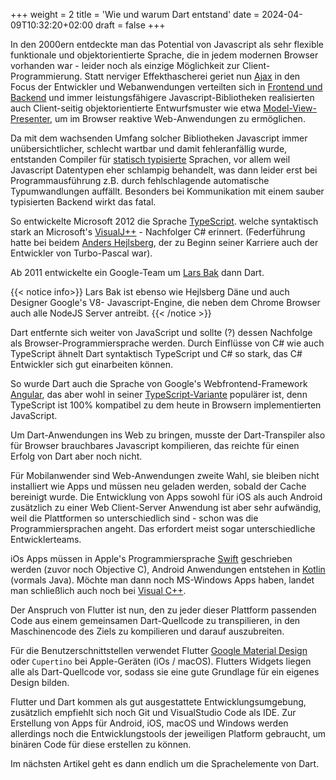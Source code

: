 +++
weight = 2
title = 'Wie und warum Dart entstand'
date = 2024-04-09T10:32:20+02:00
draft = false
+++

In den 2000ern entdeckte man das Potential von Javascript
als sehr flexible funktionale und objektorientierte Sprache,
die in jedem modernen Browser vorhanden war - leider noch als einzige
Möglichkeit zur Client-Programmierung. Statt nerviger Effekthascherei
geriet nun [Ajax](https://de.wikipedia.org/wiki/Ajax_(Programmierung))
in den Focus der Entwickler und Webanwendungen verteilten sich in
[Frontend und Backend](https://de.wikipedia.org/wiki/Frontend_und_Backend)
und immer leistungsfähigere Javascript-Bibliotheken realisierten auch
Client-seitig objektorientierte Entwurfsmuster wie etwa
[Model-View-Presenter](https://de.wikipedia.org/wiki/Model_View_Presenter),
um im Browser reaktive Web-Anwendungen zu ermöglichen.

Da mit dem wachsenden Umfang solcher Bibliotheken Javascript immer
unübersichtlicher, schlecht wartbar und damit fehleranfällig wurde,
entstanden Compiler für [statisch typisierte](https://de.wikipedia.org/wiki/Statische_Typisierung)
Sprachen, vor allem weil Javascript Datentypen eher schlampig behandelt,
was dann leider erst bei Programmausführung z.B. durch fehlschlagende
automatische Typumwandlungen auffällt. Besonders bei Kommunikation mit
einem sauber typisierten Backend wirkt das fatal.

So entwickelte Microsoft 2012 die Sprache [TypeScript](https://de.wikipedia.org/wiki/TypeScript).
welche syntaktisch stark an Microsoft's [VisualJ++](https://de.wikipedia.org/wiki/Visual_J%2B%2B) -
Nachfolger C# erinnert.
(Federführung hatte bei beidem [Anders Hejlsberg](https://de.wikipedia.org/wiki/Anders_Hejlsberg),
der zu Beginn seiner Karriere auch der Entwickler von Turbo-Pascal war).

Ab 2011 entwickelte ein Google-Team um [Lars Bak](https://de.wikipedia.org/wiki/Lars_Bak_(Informatiker))
 dann Dart.

{{< notice info>}}
Lars Bak ist ebenso wie Hejlsberg Däne und auch Designer Google's V8- Javascript-Engine,
die neben dem Chrome Browser auch alle NodeJS Server antreibt.
{{< /notice >}}

Dart entfernte sich weiter von JavaScript und sollte (?) dessen Nachfolge
als Browser-Programmiersprache werden. Durch Einflüsse von C# wie auch TypeScript ähnelt
 Dart syntaktisch TypeScript und C# so stark, das C# Entwickler sich gut einarbeiten können.

So wurde Dart auch die Sprache von Google's Webfrontend-Framework [Angular](https://angulardart.xyz/),
das aber wohl in seiner [TypeScript-Variante](https://angular.io/) populärer ist, denn TypeScript
ist 100% kompatibel zu dem heute in Browsern implementierten JavaScript.

Um Dart-Anwendungen ins Web zu bringen, musste der Dart-Transpiler also für Browser brauchbares
Javascript kompilieren, das reichte für einen Erfolg von Dart aber noch nicht.

Für Mobilanwender sind Web-Anwendungen zweite Wahl, sie bleiben nicht installiert wie Apps
und müssen neu geladen werden, sobald der Cache bereinigt wurde. Die Entwicklung von Apps sowohl
für iOS als auch Android zusätzlich zu einer Web Client-Server Anwendung ist aber sehr aufwändig,
weil die Plattformen so unterschiedlich sind - schon was die Programmiersprachen angeht.
Das erfordert meist sogar unterschiedliche Entwicklerteams.

iOs Apps müssen in Apple's Programmiersprache [Swift](https://developer.apple.com/swift/)
 geschrieben werden (zuvor noch Objective C), Android Anwendungen entstehen in
[Kotlin](https://kotlinlang.org/) (vormals Java). Möchte man dann noch MS-Windows Apps haben, landet man
schließlich auch noch bei [Visual C++](https://de.wikipedia.org/wiki/Visual_C%2B%2B).

Der Anspruch von Flutter ist nun, den zu jeder dieser Plattform passenden Code aus einem gemeinsamen
Dart-Quellcode zu transpilieren, in den Maschinencode des Ziels zu kompilieren und darauf auszubreiten.

Für die Benutzerschnittstellen verwendet Flutter [Google Material Design](https://m3.material.io/) oder
```Cupertino``` bei Apple-Geräten (iOs / macOS). Flutters Widgets liegen alle als Dart-Quellcode vor,
sodass sie eine gute Grundlage für ein eigenes Design bilden.

Flutter und Dart kommen als gut ausgestattete Entwicklungsumgebung, zusätzlich empfiehlt sich noch Git
und VisualStudio Code als IDE. Zur Erstellung von Apps für Android, iOS, macOS und Windows werden
allerdings noch die Entwicklungstools der jeweiligen Platform gebraucht, um binären Code für diese
erstellen zu können.

Im nächsten Artikel geht es dann endlich um die Sprachelemente von Dart.
